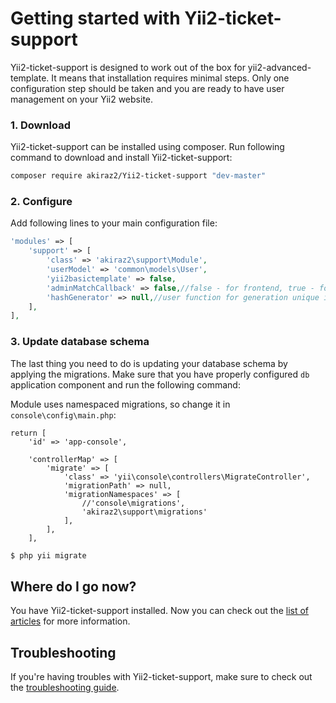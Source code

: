 # Getting started with Yii2-ticket-support

Yii2-ticket-support is designed to work out of the box for yii2-advanced-template. It means that installation requires
minimal steps. Only one configuration step should be taken and you are ready to
have user management on your Yii2 website.

### 1. Download

Yii2-ticket-support can be installed using composer. Run following command to download and
install Yii2-ticket-support:

```bash
composer require akiraz2/Yii2-ticket-support "dev-master"
```

### 2. Configure

Add following lines to your main configuration file:

```php
'modules' => [
    'support' => [
        'class' => 'akiraz2\support\Module',
        'userModel' => 'common\models\User',
        'yii2basictemplate' => false,
        'adminMatchCallback' => false,//false - for frontend, true - for backend
        'hashGenerator' => null,//user function for generation unique id for ticket or null for standart generator (The ticket id will be something like this: lkLHOoIho)
    ],
],
```

### 3. Update database schema

The last thing you need to do is updating your database schema by applying the
migrations. Make sure that you have properly configured `db` application component
and run the following command:

Module uses namespaced migrations, so change it in `console\config\main.php`:

```
return [
    'id' => 'app-console',
    
    'controllerMap' => [        
        'migrate' => [
            'class' => 'yii\console\controllers\MigrateController',
            'migrationPath' => null,
            'migrationNamespaces' => [
                //'console\migrations',                
                'akiraz2\support\migrations'
            ],
        ],
    ],
```

```bash
$ php yii migrate
```

## Where do I go now?

You have Yii2-ticket-support installed. Now you can check out the [list of articles](README.md)
for more information.

## Troubleshooting

If you're having troubles with Yii2-ticket-support, make sure to check out the 
[troubleshooting guide](troubleshooting.md).
